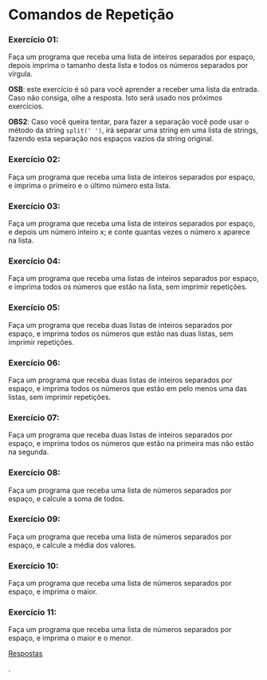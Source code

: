 # Comandos de Repetição


### Exercício 01:

Faça um programa que receba uma lista de inteiros separados por espaço, depois imprima o tamanho desta lista e todos os números separados por vírgula.

**OSB**: este exercício é só para você aprender a receber uma lista da entrada. Caso não consiga, olhe a resposta. Isto será usado nos próximos exercícios.

**OBS2**: Caso você queira tentar, para fazer a separação você pode usar o método da string `split(' ')`, irá separar uma string em uma lista de strings, fazendo esta separação nos espaços vazios da string original.


### Exercício 02:

Faça um programa que receba uma lista de inteiros separados por espaço, e imprima o primeiro e o último número esta lista.



### Exercício 03:

Faça um programa que receba uma lista de inteiros separados por espaço, e depois um número inteiro x; e conte quantas vezes o número x aparece na lista.




### Exercício 04:

Faça um programa que receba uma listas de inteiros separados por espaço, e imprima todos os números que estão na lista, sem imprimir repetições.





### Exercício 05:

Faça um programa que receba duas listas de inteiros separados por espaço, e imprima todos os números que estão nas duas listas, sem imprimir repetições.




### Exercício 06:

Faça um programa que receba duas listas de inteiros separados por espaço, e imprima todos os números que estão em pelo menos uma das listas, sem imprimir repetições.




### Exercício 07:

Faça um programa que receba duas listas de inteiros separados por espaço, e imprima todos os números que estão na primeira mas não estão na segunda.



### Exercício 08:

Faça um programa que receba uma lista de números separados por espaço, e calcule a soma de todos.



### Exercício 09:

Faça um programa que receba uma lista de números separados por espaço, e calcule a média dos valores.



### Exercício 10:

Faça um programa que receba uma lista de números separados por espaço, e imprima o maior.



### Exercício 11:

Faça um programa que receba uma lista de números separados por espaço, e imprima o maior e o menor.





[Respostas](https://github.com/viniciusdenovaes/Unip222IPE/tree/master/lab05)







.
